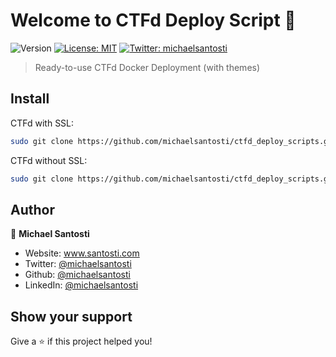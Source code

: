 # Welcome to CTFd Deploy Script 👋
![Version](https://img.shields.io/badge/version-1.1-blue.svg?cacheSeconds=2592000)
[![License: MIT](https://img.shields.io/badge/License-MIT-yellow.svg)](#)
[![Twitter: michaelsantosti](https://img.shields.io/twitter/follow/michaelsantosti.svg?style=social)](https://twitter.com/michaelsantosti)

> Ready-to-use CTFd Docker Deployment (with themes)

## Install

CTFd with SSL:

```sh
sudo git clone https://github.com/michaelsantosti/ctfd_deploy_scripts.git && sudo mv ctfd_deploy_scripts/* . && sudo rm -r ctfd_deploy_scripts && sudo sh setup.sh
```

CTFd without SSL:

```sh
sudo git clone https://github.com/michaelsantosti/ctfd_deploy_scripts.git && sudo mv ctfd_deploy_scripts/* . && sudo rm -r ctfd_deploy_scripts && sudo sh setup-nossl.sh
```

## Author

👤 **Michael Santosti**

* Website: www.santosti.com
* Twitter: [@michaelsantosti](https://twitter.com/michaelsantosti)
* Github: [@michaelsantosti](https://github.com/michaelsantosti)
* LinkedIn: [@michaelsantosti](https://linkedin.com/in/michaelsantosti)

## Show your support

Give a ⭐️ if this project helped you!
